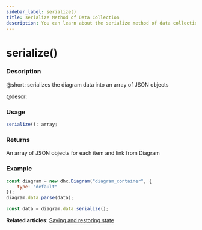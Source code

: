 ```yaml
---
sidebar_label: serialize()
title: serialize Method of Data Collection
description: You can learn about the serialize method of data collection in the documentation of the DHTMLX JavaScript Diagram library. Browse developer guides and API reference, try out code examples and live demos, and download a free 30-day evaluation version of DHTMLX Diagram.
---
```


# serialize()

### Description

@short: serializes the diagram data into an array of JSON objects

@descr:

### Usage

~~~js
serialize(): array;
~~~

### Returns

An array of JSON objects for each item and link from Diagram

### Example

~~~js {6}
const diagram = new dhx.Diagram("diagram_container", {
    type: "default"
});
diagram.data.parse(data);

const data = diagram.data.serialize();
~~~

**Related articles**:  [Saving and restoring state](../../../guides/loading_data/#saving-and-restoring-state)
